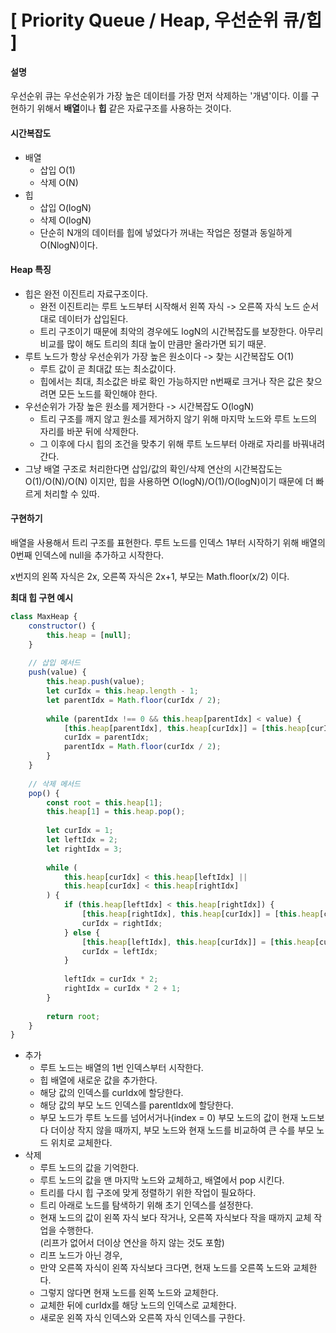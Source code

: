 # [ Priority Queue / Heap, 우선순위 큐/힙 ]

#### 설명

우선순위 큐는 우선순위가 가장 높은 데이터를 가장 먼저 삭제하는 '개념'이다. 이를 구현하기 위해서 **배열**이나 **힙** 같은 자료구조를 사용하는 것이다.



#### 시간복잡도

+ 배열
  + 삽입 O(1)
  + 삭제 O(N)
+ 힙
  + 삽입 O(logN)
  + 삭제 O(logN)
  + 단순히 N개의 데이터를 힙에 넣었다가 꺼내는 작업은 정렬과 동일하게 O(NlogN)이다.



#### Heap 특징

+ 힙은 완전 이진트리 자료구조이다.
  + 완전 이진트리는 루트 노드부터 시작해서 왼쪽 자식 -> 오른쪽 자식 노드 순서대로 데이터가 삽입된다.
  + 트리 구조이기 때문에 최악의 경우에도 logN의 시간복잡도를 보장한다. 아무리 비교를 많이 해도 트리의 최대 높이 만큼만 올라가면 되기 때문.
+ 루트 노드가 항상 우선순위가 가장 높은 원소이다 -> 찾는 시간복잡도 O(1)
  + 루트 값이 곧 최대값 또는 최소값이다.
  + 힙에서는 최대, 최소값은 바로 확인 가능하지만 n번째로 크거나 작은 값은 찾으려면 모든 노드를 확인해야 한다.
+ 우선순위가 가장 높은 원소를 제거한다 -> 시간복잡도 O(logN)
  + 트리 구조를 깨지 않고 원소를 제거하지 않기 위해 마지막 노드와 루트 노드의 자리를 바꾼 뒤에 삭제한다.
  + 그 이후에 다시 힙의 조건을 맞추기 위해 루트 노드부터 아래로 자리를 바꿔내려간다.
+ 그냥 배열 구조로 처리한다면 삽입/값의 확인/삭제 연산의 시간복잡도는 O(1)/O(N)/O(N) 이지만, 힙을 사용하면 O(logN)/O(1)/O(logN)이기 때문에 더 빠르게 처리할 수 있따.



#### 구현하기

배열을 사용해서 트리 구조를 표현한다. 루트 노드를 인덱스 1부터 시작하기 위해 배열의 0번째 인덱스에 null을 추가하고 시작한다.

x번지의 왼쪽 자식은 2x, 오른쪽 자식은 2x+1, 부모는 Math.floor(x/2) 이다.

**최대 힙 구현 예시**

```javascript
class MaxHeap {
    constructor() {
        this.heap = [null];
    }
    
    // 삽입 메서드
    push(value) {
        this.heap.push(value);
        let curIdx = this.heap.length - 1;
        let parentIdx = Math.floor(curIdx / 2);
        
        while (parentIdx !== 0 && this.heap[parentIdx] < value) {
            [this.heap[parentIdx], this.heap[curIdx]] = [this.heap[curIdx], this.heap[parentIdx]];
            curIdx = parentIdx;
            parentIdx = Math.floor(curIdx / 2);
        }
    }
    
    // 삭제 메서드
    pop() {
        const root = this.heap[1];
        this.heap[1] = this.heap.pop();
        
        let curIdx = 1;
        let leftIdx = 2;
        let rightIdx = 3;
        
        while (
        	this.heap[curIdx] < this.heap[leftIdx] ||
            this.heap[curIdx] < this.heap[rightIdx]
        ) {
            if (this.heap[leftIdx] < this.heap[rightIdx]) {
                [this.heap[rightIdx], this.heap[curIdx]] = [this.heap[curIdx], this.heap[rightIdx]];
                curIdx = rightIdx;
            } else {
                [this.heap[leftIdx], this.heap[curIdx]] = [this.heap[curIdx], this.heap[leftIdx]];
                curIdx = leftIdx;
            }
            
            leftIdx = curIdx * 2;
            rightIdx = curIdx * 2 + 1;
        }
        
        return root;
    }
}
```

+ 추가
  + 루트 노드는 배열의 1번 인덱스부터 시작한다.
  + 힙 배열에 새로운 값을 추가한다.
  + 해당 값의 인덱스를 curIdx에 할당한다.
  + 해당 값의 부모 노드 인덱스를 parentIdx에 할당한다.
  + 부모 노드가 루트 노드를 넘어서거나(index = 0) 부모 노드의 값이 현재 노드보다 더이상 작지 않을 때까지, 부모 노드와 현재 노드를 비교하여 큰 수를 부모 노드 위치로 교체한다.
+ 삭제 
  + 루트 노드의 값을 기억한다.
  + 루트 노드의 값을 맨 마지막 노드와 교체하고, 배열에서 pop 시킨다.
  + 트리를 다시 힙 구조에 맞게 정렬하기 위한 작업이 필요하다.
  + 트리 아래로 노드를 탐색하기 위해 초기 인덱스를 설정한다.
  + 현재 노드의 값이 왼쪽 자식 보다 작거나, 오른쪽 자식보다 작을 때까지 교체 작업을 수행한다.  
    (리프가 없어서 더이상 연산을 하지 않는 것도 포함)
  + 리프 노드가 아닌 경우,
  + 만약 오른쪽 자식이 왼쪽 자식보다 크다면, 현재 노드를 오른쪽 노드와 교체한다.
  + 그렇지 않다면 현재 노드를 왼쪽 노드와 교체한다.
  + 교체한 뒤에 curIdx를 해당 노드의 인덱스로 교체한다.
  + 새로운 왼쪽 자식 인덱스와 오른쪽 자식 인덱스를 구한다.